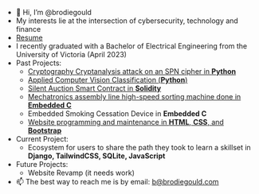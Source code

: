 - 👋 Hi, I’m @brodiegould
- My interests lie at the intersection of cybersecurity, technology and finance
- [Resume](https://github.com/brodiegould/brodiegould-website/blob/main/docs/resume.pdf)
- I recently graduated with a Bachelor of Electrical Engineering from the University of Victoria (April 2023)
- Past Projects:
  - [Cryptography Cryptanalysis attack on an SPN cipher in **Python**](https://github.com/brodiegould/Applied-Cryptography-Differential-Cryptanalysis)
  - [Applied Computer Vision Classification (**Python**)](https://github.com/brodiegould/Computer-Vision-Methods-for-Object-Detection-in-Noisy-Environments)
  - [Silent Auction Smart Contract in **Solidity**](https://github.com/brodiegould/Blind-Auction-Smart-Contract)
  - [Mechatronics assembly line high-speed sorting machine done in **Embedded C**](https://github.com/brodiegould/Embedded-Sorting-Project)
  - Embedded Smoking Cessation Device in **Embedded C**
  - [Website programming and maintenance in **HTML**, **CSS**, and **Bootstrap**](https://github.com/brodiegould/brodiegould-website)
- Current Project:
  - Ecosystem for users to share the path they took to learn a skillset in **Django, TailwindCSS, SQLite, JavaScript** 
- Future Projects: 
  - Website Revamp (it needs work)
- 📫 The best way to reach me is by email: b@brodiegould.com
